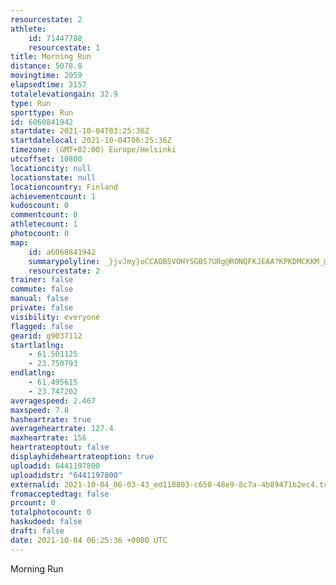 ```yaml
---
resourcestate: 2
athlete:
    id: 71447788
    resourcestate: 1
title: Morning Run
distance: 5078.8
movingtime: 2059
elapsedtime: 2157
totalelevationgain: 32.9
type: Run
sporttype: Run
id: 6060841942
startdate: 2021-10-04T03:25:36Z
startdatelocal: 2021-10-04T06:25:36Z
timezone: (GMT+02:00) Europe/Helsinki
utcoffset: 10800
locationcity: null
locationstate: null
locationcountry: Finland
achievementcount: 1
kudoscount: 0
commentcount: 0
athletecount: 1
photocount: 0
map:
    id: a6060841942
    summarypolyline: _}jvJmy}oCCAOBSVOHYSGBS?URg@RONQFKJEAA?KPKDMCKKM_@GKGCO?EOC]@u@Ci@e@yFMgCEg@Cw@D_AASCIGAIKi@oACSK[Aa@G]QIKCYe@QMUc@]_AECI?IBOLOXI@IPI^Qb@WvBA`AIb@KXIf@MTa@RExAFj@Lh@Bf@C`@C@CCc@u@Ww@YeB[gAUyAAc@Su@Iw@Qc@G_@Qk@SmAMUa@e@Qq@Uo@Mc@Wq@EGGCA@@HZTHL@P^|AN`BP`@RLEJhAuAD]FBBAZo@NQLA`@x@DDDAFMPo@Ds@Lc@`@WRc@Z[`@w@HKRG\FLCZSb@o@Zo@HM\cBJSDW?o@Ok@AsA?cAJy@BkAR{@f@sADU?UDUHa@LW?G~BeDER?HG@EKEKCUDwABODG`@c@VON?VDPPVb@HJx@\^ZP?NDT?n@z@Ca@Je@CmADg@Es@DMHGP@XE^QX@d@EPDHEH@NCRMLCd@Sj@Mb@ANVPFJ?NGXENdADJTPPHDJpAwBAPr@_BRq@HILEXWR?NHRC\MNAR@TA`@Yh@UJCh@?B@DCB@@ERIP@FJB^L`EA`ABn@AXCD@NH|BCv@DdAAfAHl@CvBRzARf@NRd@d@XFHHR|@~@VRLPx@Nd@D`@b@nBXv@XNFJJDT@FBR?F@JHV`@TB^VPTNFVAJ@HD\Mf@G^KTARGB@DHBZDDDAjAPZ[ZBh@TL@DDN^HJXj@BNNxA@zAPt@?nAZfDAfDK|AAxA@v@RrAAfDFj@FbBAJINKd@Uh@WRKVWNERQbAEJGXMhCMhAQl@[fBC`@QbA?RUb@KZANEJODGNIJCLMpA[bAKx@Ol@Ad@Ir@DNIIQIDDIK[q@Ay@Ba@Ka@@_@KwC?uCG}B@m@@O?e@Eg@CCIBCA[m@a@?]EI@MLMFSVMJILQFa@Zg@BYJy@PMHU`@MHe@HOFSDKA_@FOHIJI\u@JO?WGUB
    resourcestate: 2
trainer: false
commute: false
manual: false
private: false
visibility: everyone
flagged: false
gearid: g9037112
startlatlng:
    - 61.501125
    - 23.750793
endlatlng:
    - 61.495615
    - 23.747202
averagespeed: 2.467
maxspeed: 7.8
hasheartrate: true
averageheartrate: 127.4
maxheartrate: 156
heartrateoptout: false
displayhideheartrateoption: true
uploadid: 6441197800
uploadidstr: "6441197800"
externalid: 2021-10-04_06-03-43_ed118803-c650-48e9-8c7a-4b89471b2ec4.tcx
fromacceptedtag: false
prcount: 0
totalphotocount: 0
haskudoed: false
draft: false
date: 2021-10-04 06:25:36 +0000 UTC
---
```

Morning Run